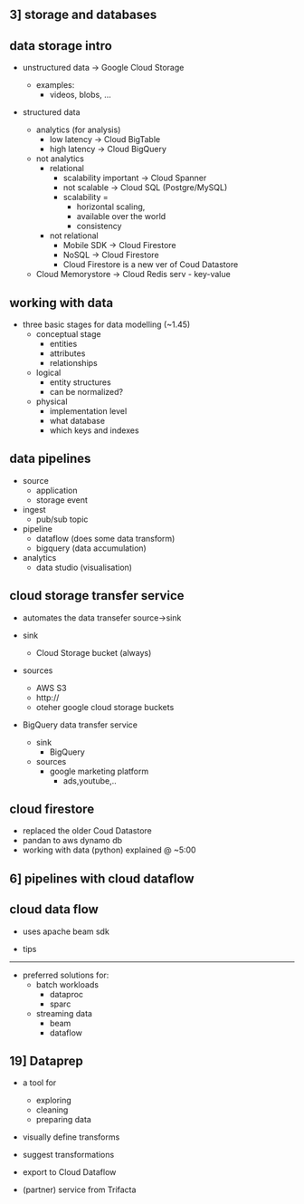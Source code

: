 

3] storage and databases
---

data storage intro
---
- unstructured data
    -> Google Cloud Storage
    - examples:
        - videos, blobs, ...

- structured data
    - analytics (for analysis)
        - low latency -> Cloud BigTable
        - high latency -> Cloud BigQuery
    - not analytics
        - relational
            - scalability important -> Cloud Spanner
            - not scalable -> Cloud SQL (Postgre/MySQL)
            - scalability = 
                - horizontal scaling, 
                - available over the world
                - consistency
        - not relational
            - Mobile SDK -> Cloud Firestore
            - NoSQL      -> Cloud Firestore
            - Cloud Firestore is a new ver of Coud Datastore
    - Cloud Memorystore
        -> Cloud Redis serv
            - key-value


working with data
---
- three basic stages for data modelling (~1.45)
    - conceptual stage
        - entities
        - attributes
        - relationships
    - logical
        - entity structures
        - can be normalized?
    - physical
        - implementation level
        - what database
        - which keys and indexes


data pipelines
---
- source
    - application
    - storage event
- ingest
    - pub/sub topic
- pipeline
    - dataflow (does some data transform)
    - bigquery (data accumulation)
- analytics
    - data studio (visualisation)


cloud storage transfer service
---
- automates the data transefer source->sink

- sink
    - Cloud Storage bucket (always)
- sources
    - AWS S3
    - http://
    - oteher google cloud storage buckets

- BigQuery data transfer service
    - sink
        - BigQuery
    - sources
        - google marketing platform
            - ads,youtube,..


cloud firestore
---
- replaced the older Coud Datastore
- pandan to aws dynamo db
- working with data (python) explained @ ~5:00




6] pipelines with cloud dataflow
---

cloud data flow
---
- uses apache beam sdk


- tips
---
- preferred solutions for:
    - batch workloads
        - dataproc
        - sparc
    - streaming data
        - beam
        - dataflow



19] Dataprep
---
- a tool for
    - exploring
    - cleaning
    - preparing data

- visually define transforms
- suggest transformations
- export to Cloud Dataflow

- (partner) service from Trifacta

